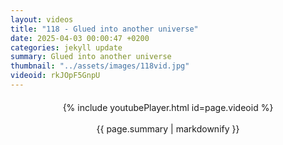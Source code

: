 ```yaml
---
layout: videos
title: "118 - Glued into another universe"
date: 2025-04-03 00:00:47 +0200
categories: jekyll update
summary: Glued into another universe
thumbnail: "../assets/images/118vid.jpg"
videoid: rkJOpF5GnpU
---
```


<div style="text-align: center; margin-top: 20px;">
  {% include youtubePlayer.html id=page.videoid %}
  <p style="margin-top: 15px; font-size: 1.2em; color: #333;">
    <p>{{ page.summary | markdownify }}</p>
  </p>
</div>

